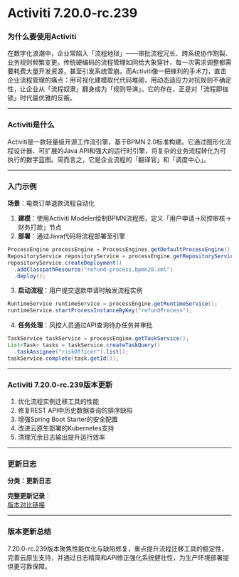 # Activiti 7.20.0-rc.239
### 为什么要使用Activiti  
在数字化浪潮中，企业常陷入「流程地狱」——审批流程冗长、跨系统协作割裂、业务规则频繁变更。传统硬编码的流程管理如同给大象穿针，每一次需求调整都需要耗费大量开发资源，甚至引发系统雪崩。而Activiti像一把锋利的手术刀，直击企业流程管理的痛点：用可视化建模取代代码堆砌，用动态适应力对抗规则不确定性，让企业从「流程奴隶」翻身成为「规则导演」。它的存在，正是对「流程即枷锁」时代最优雅的反叛。

---

### Activiti是什么  
Activiti是一款轻量级开源工作流引擎，基于BPMN 2.0标准构建。它通过图形化流程设计器、可扩展的Java API和强大的运行时引擎，将复杂的业务流程转化为可执行的数字蓝图。简而言之，它是企业流程的「翻译官」和「调度中心」。

---

### 入门示例  
**场景**：电商订单退款流程自动化  
1. **建模**：使用Activiti Modeler绘制BPMN流程图，定义「用户申请→风控审核→财务打款」节点  
2. **部署**：通过Java代码将流程部署至引擎  
```java
ProcessEngine processEngine = ProcessEngines.getDefaultProcessEngine();
RepositoryService repositoryService = processEngine.getRepositoryService();
repositoryService.createDeployment()
  .addClasspathResource("refund-process.bpmn20.xml")
  .deploy();
```
3. **启动流程**：用户提交退款申请时触发流程实例  
```java
RuntimeService runtimeService = processEngine.getRuntimeService();
runtimeService.startProcessInstanceByKey("refundProcess");
```
4. **任务处理**：风控人员通过API查询待办任务并审批  
```java
TaskService taskService = processEngine.getTaskService();
List<Task> tasks = taskService.createTaskQuery()
  .taskAssignee("riskOfficer").list();
taskService.complete(task.getId());
```

---

### Activiti 7.20.0-rc.239版本更新  
1. 优化流程实例迁移工具的性能  
2. 修复REST API中历史数据查询的排序缺陷  
3. 增强Spring Boot Starter的安全配置  
4. 改进云原生部署的Kubernetes支持  
5. 清理冗余日志输出提升运行效率  

---

### 更新日志  
**分类：更新日志**  

**完整更新记录**：  
[版本对比链接](https://github.com/Activiti/Activiti/compare/7.20.0-rc.238...7.20.0-rc.239)

---

### 版本更新总结  
7.20.0-rc.239版本聚焦性能优化与缺陷修复，重点提升流程迁移工具的稳定性，完善云原生支持，并通过日志精简和API修正强化系统健壮性，为生产环境部署提供更可靠保障。